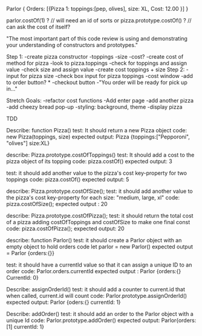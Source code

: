 
Parlor {
  Orders: [{Pizza 1: toppings:[pep, olives], size: XL, Cost: 12.00 }]
}

parlor.costOf(1) ? // will need an id of sorts
or
pizza.prototype.costOf() ? // can ask the cost of itself?

"The most important part of this code review is using and demonstrating your understanding of constructors and prototypes."

Step 1:
-create pizza constructor
  -toppings
  -size
  -cost?
-create cost of method for pizza
  -look to pizza.toppings
    -check for toppings and assign value
    -check size and assign value
    -create cost toppings + size
Step 2:
-input for pizza size
-check box input for pizza toppings
-cost window
-add to order button? *
-checkout button
  -"You order will be ready for pick up in..."

Stretch Goals:
-refactor cost functions
-Add enter page
-add another pizza 
-add cheezy bread pop-up
-styling: background, theme
-display pizza


TDD

Describe: function Pizza()
test: It should return a new Pizza object
code: new Pizza(toppings, size)
expected output: Pizza {toppings:["Pepporoni", "olives"] size:XL}

describe: Pizza.prototype.costOfToppings()
test: It should add a cost to the pizza object of its topping
code: pizza.costOf()
expected output: 3

test: it should add another value to the pizza's cost key-property for two toppings
code: pizza.costOf()
expected output: 5

describe: Pizza.prototype.costOfSize();
test: it should add another value to the pizza's cost key-property for each size: "medium, large, xl"
code: pizza.costOfSize();
expected output : 20

describe: Pizza.prototype.costOfPizza();
test: it should return the total cost of a pizza adding costOfToppings and costOfSize to make one final const
code: pizza.costOfPizza();
expected output: 20

describe: function Parlor()
test: it should create a Parlor object with an empty object to hold orders 
code let parlor = new Parlor()
expected output = Parlor {orders:{}}

test: it should have a currentId value so that it can assign a unique ID to an order
code: Parlor.orders.currentId
expected output : Parlor {orders:{} CurrentId: 0}

Describe: assignOrderId()
test: it should add a counter to current.id that when called, current.id will count
code: Parlor.prototype.assignOrderId()
expected output: Parlor {oders:{} currentId: 1}

Describe: addOrder()
test: it should add an order to the Parlor object with a unique Id
code: Parlor.prototype.addOrder()
expected output: Parlor{orders:[1] currentId: 1}
